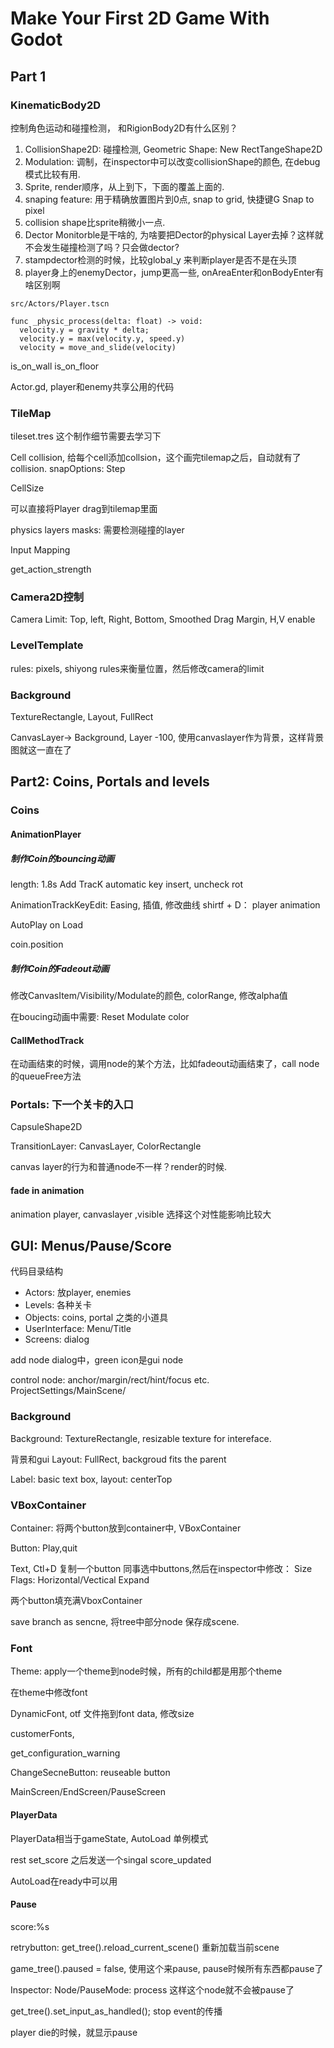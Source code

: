 # Make Your First 2D Game With Godot

<!-- toc -->

## Part 1
### KinematicBody2D

控制角色运动和碰撞检测， 和RigionBody2D有什么区别？

1. CollisionShape2D: 碰撞检测, Geometric Shape: New RectTangeShape2D
2. Modulation: 调制，在inspector中可以改变collisionShape的颜色, 在debug模式比较有用.
3. Sprite, render顺序，从上到下，下面的覆盖上面的.
4. snaping feature: 用于精确放置图片到0点, snap to grid, 快捷键G Snap to pixel
5. collision shape比sprite稍微小一点.
6. Dector Monitorble是干啥的, 为啥要把Dector的physical Layer去掉？这样就不会发生碰撞检测了吗？只会做dector?
7. stampdector检测的时候，比较global_y 来判断player是否不是在头顶
8. player身上的enemyDector，jump更高一些, onAreaEnter和onBodyEnter有啥区别啊

```
src/Actors/Player.tscn
```

```
func _physic_process(delta: float) -> void:
  velocity.y = gravity * delta;
  velocity.y = max(velocity.y, speed.y)
  velocity = move_and_slide(velocity)

```

is_on_wall
is_on_floor

Actor.gd, player和enemy共享公用的代码


### TileMap

tileset.tres 这个制作细节需要去学习下

Cell collision, 给每个cell添加collsion，这个画完tilemap之后，自动就有了collision.
snapOptions: Step

CellSize

可以直接将Player drag到tilemap里面

physics layers
masks: 需要检测碰撞的layer

Input Mapping

get_action_strength


### Camera2D控制
Camera Limit: Top, left, Right, Bottom, Smoothed
Drag Margin, H,V enable


### LevelTemplate

rules: pixels, shiyong rules来衡量位置，然后修改camera的limit

### Background

TextureRectangle, Layout, FullRect

CanvasLayer-> Background, Layer -100, 
使用canvaslayer作为背景，这样背景图就这一直在了

## Part2: Coins, Portals and levels

### Coins

#### AnimationPlayer

##### 制作Coin的bouncing动画
length: 1.8s Add TracK
automatic key insert, 
uncheck rot 

AnimationTrackKeyEdit: Easing, 插值, 修改曲线
shirtf + D： player animation

AutoPlay on Load

coin.position


##### 制作Coin的Fadeout动画

修改CanvasItem/Visibility/Modulate的颜色, colorRange, 修改alpha值

在boucing动画中需要: Reset Modulate color

#### CallMethodTrack

在动画结束的时候，调用node的某个方法，比如fadeout动画结束了，call node的queueFree方法

### Portals: 下一个关卡的入口

CapsuleShape2D

TransitionLayer: CanvasLayer, ColorRectangle

canvas layer的行为和普通node不一样？render的时候.

#### fade in animation

animation player, canvaslayer ,visible 选择这个对性能影响比较大


## GUI: Menus/Pause/Score

代码目录结构

* Actors: 放player, enemies
* Levels: 各种关卡
* Objects: coins, portal 之类的小道具
* UserInterface: Menu/Title
* Screens: dialog

add node dialog中，green icon是gui node

control node: anchor/margin/rect/hint/focus etc.
ProjectSettings/MainScene/


### Background
Background: TextureRectangle, resizable texture for intereface.

背景和gui  Layout: FullRect, backgroud fits the parent

Label: basic text box, layout: centerTop


### VBoxContainer
Container: 将两个button放到container中, VBoxContainer

Button: Play,quit

Text, Ctl+D 复制一个button
同事选中buttons,然后在inspector中修改： Size Flags: Horizontal/Vectical Expand

两个button填充满VboxContainer

save branch as sencne, 将tree中部分node 保存成scene.

### Font

Theme: apply一个theme到node时候，所有的child都是用那个theme

在theme中修改font

DynamicFont, otf 文件拖到font data, 修改size

customerFonts, 

get_configuration_warning

ChangeSecneButton: reuseable button


MainScreen/EndScreen/PauseScreen


#### PlayerData

PlayerData相当于gameState, AutoLoad 单例模式

rest
set_score 之后发送一个singal score_updated

AutoLoad在ready中可以用


#### Pause

score:%s

retrybutton: get_tree().reload_current_scene() 重新加载当前scene

game_tree().paused = false, 使用这个来pause, pause时候所有东西都pause了

Inspector: Node/PauseMode: process 这样这个node就不会被pause了

get_tree().set_input_as_handled(); stop event的传播

player die的时候，就显示pause
